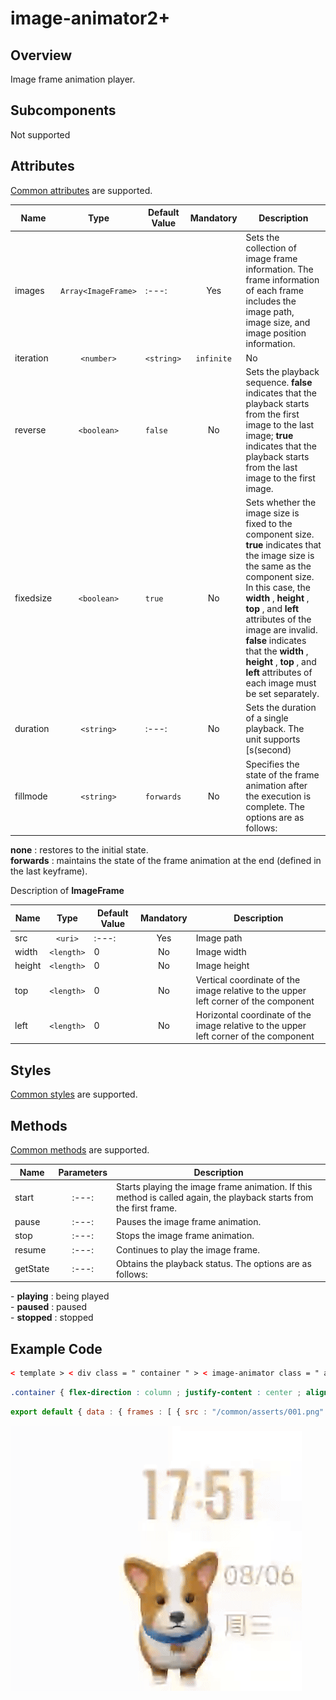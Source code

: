 <!-- 源地址: https://iot.mi.com/vela/quickapp/en/components/basic/image-animator.html -->

# image-animator2+

## Overview

Image frame animation player.

## Subcomponents

Not supported

## Attributes

[Common attributes](</vela/quickapp/en/components/general/properties.html>) are supported.

Name | Type | Default Value | Mandatory | Description  
---|:---:|---|:---:|---  
images | `Array<ImageFrame>` |:---:| Yes | Sets the collection of image frame information. The frame information of each frame includes the image path, image size, and image position information.  
iteration | `<number>`|`<string>` | `infinite` | No | Sets the number of frame animation playbacks. **number** indicates a fixed number of times, and the **infinite** enumeration indicates infinite playbacks.  
reverse | `<boolean>` | `false` | No | Sets the playback sequence. **false** indicates that the playback starts from the first image to the last image; **true** indicates that the playback starts from the last image to the first image.  
fixedsize | `<boolean>` | `true` | No | Sets whether the image size is fixed to the component size. **true** indicates that the image size is the same as the component size. In this case, the **width** , **height** , **top** , and **left** attributes of the image are invalid. **false** indicates that the **width** , **height** , **top** , and **left** attributes of each image must be set separately.  
duration | `<string>` |:---:| No | Sets the duration of a single playback. The unit supports [s(second)|ms(millisecond)], and the default unit is ms.  
fillmode | `<string>` | `forwards` | No | Specifies the state of the frame animation after the execution is complete. The options are as follows:  
**none** : restores to the initial state.  
**forwards** : maintains the state of the frame animation at the end (defined in the last keyframe).  
  
Description of **ImageFrame**

Name | Type | Default Value | Mandatory | Description  
---|:---:|---|:---:|---  
src | `<uri>` |:---:| Yes | Image path  
width | `<length>` | 0 | No | Image width  
height | `<length>` | 0 | No | Image height  
top | `<length>` | 0 | No | Vertical coordinate of the image relative to the upper left corner of the component  
left | `<length>` | 0 | No | Horizontal coordinate of the image relative to the upper left corner of the component  
  
## Styles

[Common styles](</vela/quickapp/en/components/general/style.html>) are supported.

## Methods

[Common methods](</vela/quickapp/en/components/general/methods.html>) are supported.

Name | Parameters | Description  
---|:---:|---  
start |:---:| Starts playing the image frame animation. If this method is called again, the playback starts from the first frame.  
pause |:---:| Pauses the image frame animation.  
stop |:---:| Stops the image frame animation.  
resume |:---:| Continues to play the image frame.  
getState |:---:| Obtains the playback status. The options are as follows:  
\- **playing** : being played  
\- **paused** : paused  
\- **stopped** : stopped  
  
## Example Code
```html
< template > < div class = " container " > < image-animator class = " animator " id = " animator " images = " {{frames}} " duration = " 1s " /> < div class = " btn-box " > < input class = " btn " type = " button " value = " start " @click = " handleStart " /> < input class = " btn " type = " button " value = " stop " @click = " handleStop " /> < input class = " btn " type = " button " value = " pause " @click = " handlePause " /> < input class = " btn " type = " button " value = " resume " @click = " handleResume " /> </ div > </ div > </ template >
```

```css
.container { flex-direction : column ; justify-content : center ; align-items : center ; left : 0px ; top : 0px ; width : 454px ; height : 454px ; background-color : black ; } .animator { width : 70px ; height : 70px ; } .btn-box { width : 264px ; height : 120px ; flex-wrap : wrap ; justify-content : space-around ; align-items : center ; } .btn { border-radius : 8px ; width : 120px ; margin-top : 8px ; }
```

```js
export default { data : { frames : [ { src : "/common/asserts/001.png" , } , { src : "/common/asserts/002.png" , } , { src : "/common/asserts/003.png" , } , { src : "/common/asserts/004.png" , } , { src : "/common/asserts/005.png" , } ] , } , handleStart () { this . $element ('animator') . start () ; } , handlePause () { this . $element ('animator') . pause () ; } , handleResume () { this . $element ('animator') . resume () ; } , handleStop () { this . $element ('animator') . stop () ; } , } ;
```

![](../../images/image_animator.gif)
